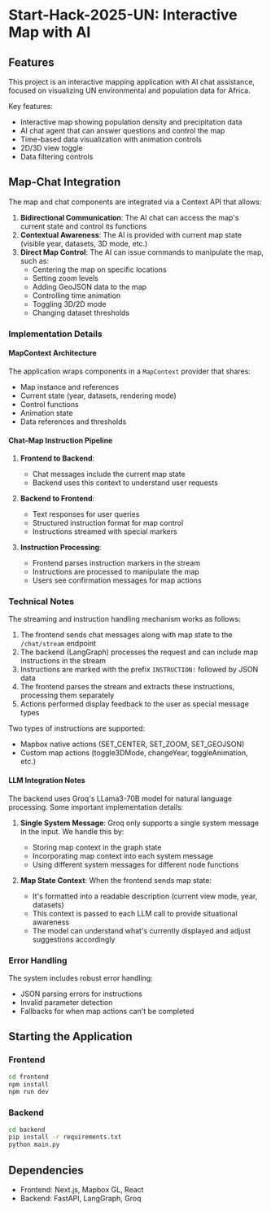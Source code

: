 # Start-Hack-2025-UN: Interactive Map with AI

## Features

This project is an interactive mapping application with AI chat assistance, focused on visualizing UN environmental and population data for Africa.

Key features:
- Interactive map showing population density and precipitation data
- AI chat agent that can answer questions and control the map
- Time-based data visualization with animation controls
- 2D/3D view toggle
- Data filtering controls

## Map-Chat Integration

The map and chat components are integrated via a Context API that allows:

1. **Bidirectional Communication**: The AI chat can access the map's current state and control its functions
2. **Contextual Awareness**: The AI is provided with current map state (visible year, datasets, 3D mode, etc.)
3. **Direct Map Control**: The AI can issue commands to manipulate the map, such as:
   - Centering the map on specific locations
   - Setting zoom levels
   - Adding GeoJSON data to the map
   - Controlling time animation
   - Toggling 3D/2D mode
   - Changing dataset thresholds

### Implementation Details

#### MapContext Architecture

The application wraps components in a `MapContext` provider that shares:
- Map instance and references
- Current state (year, datasets, rendering mode)
- Control functions
- Animation state
- Data references and thresholds

#### Chat-Map Instruction Pipeline

1. **Frontend to Backend**:
   - Chat messages include the current map state
   - Backend uses this context to understand user requests

2. **Backend to Frontend**:
   - Text responses for user queries
   - Structured instruction format for map control
   - Instructions streamed with special markers

3. **Instruction Processing**:
   - Frontend parses instruction markers in the stream
   - Instructions are processed to manipulate the map
   - Users see confirmation messages for map actions

### Technical Notes

The streaming and instruction handling mechanism works as follows:

1. The frontend sends chat messages along with map state to the `/chat/stream` endpoint
2. The backend (LangGraph) processes the request and can include map instructions in the stream
3. Instructions are marked with the prefix `INSTRUCTION:` followed by JSON data
4. The frontend parses the stream and extracts these instructions, processing them separately
5. Actions performed display feedback to the user as special message types

Two types of instructions are supported:
- Mapbox native actions (SET_CENTER, SET_ZOOM, SET_GEOJSON)
- Custom map actions (toggle3DMode, changeYear, toggleAnimation, etc.)

#### LLM Integration Notes

The backend uses Groq's LLama3-70B model for natural language processing. Some important implementation details:

1. **Single System Message**: Groq only supports a single system message in the input. We handle this by:
   - Storing map context in the graph state
   - Incorporating map context into each system message
   - Using different system messages for different node functions

2. **Map State Context**: When the frontend sends map state:
   - It's formatted into a readable description (current view mode, year, datasets)
   - This context is passed to each LLM call to provide situational awareness
   - The model can understand what's currently displayed and adjust suggestions accordingly

### Error Handling

The system includes robust error handling:
- JSON parsing errors for instructions
- Invalid parameter detection
- Fallbacks for when map actions can't be completed

## Starting the Application

### Frontend
```bash
cd frontend
npm install
npm run dev
```

### Backend
```bash
cd backend
pip install -r requirements.txt
python main.py
```

## Dependencies

- Frontend: Next.js, Mapbox GL, React
- Backend: FastAPI, LangGraph, Groq